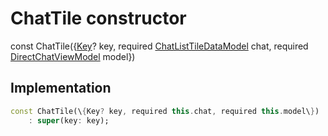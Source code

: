 


# ChatTile constructor






const
ChatTile(\{[Key](https:api.flutter.dev/flutter/foundation/Key-class.html)? key, required [ChatListTileDataModel](../../models_chats_chat_list_tile_data_model/ChatListTileDataModel-class.md) chat, required [DirectChatViewModel](../../view_model_after_auth_view_models_chat_view_models_direct_chat_view_model/DirectChatViewModel-class.md) model\})





## Implementation

```dart
const ChatTile(\{Key? key, required this.chat, required this.model\})
    : super(key: key);
```







